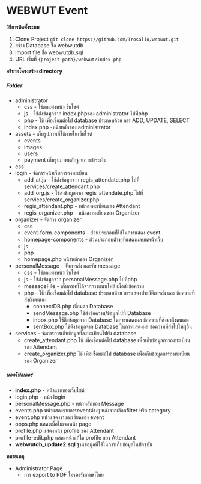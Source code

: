 # WEBWUT Event
**วิธีการติดตั้งระบบ**
1. Clone Project
    ```git clone https://github.com/Trosalio/webwut.git```
2. สร้าง Database ชื่อ webwutdb
3. import file ชื่อ webwutdb.sql
4. URL เริ่มที่
    ```{project-path}/webwut/index.php```

**อธิบายโครงสร้าง directory**
##### Folder #####
* administrator
    - css - ใช้ตกแต่งหน้าเว็บไซต์
    - js - ใช้ส่งข้อมูลจาก index.phpของ administrator ไปที่php
    - php - ใช้ เพื่อเชื่อมต่อไป database ประกอบด้วย การ ADD, UPDATE, SELECT
    - index.php -หน้าหลักของ administrator
* assets - เก็บรูปภาพที่ใช้ภายในเว็บไซต์
    - events
    - images
    - users
    - payment เก็บรูปภาพหลักฐานการชำระเงิน
* css
* login - จัดการหน้าเว็บการลงทะเบียน
    - add_at.js - ใช้ส่งข้อมูลจาก regis_attendate.php ไปที่ services/create_attendant.php
    - add_org.js - ใช้ส่งข้อมูลจาก regis_attendate.php ไปที่ services/create_organizer.php
    - regis_attendant.php - หน้าลงทะเบียนของ Attendant
    - regis_organizer.php - หน้าลงทะเบียนของ Organizer
* organizer - จัดการ organizer
     - css
     - event-form-components - ส่วนประกอบที่ใช้ในการแสดง event
     - homepage-components - ส่วนประกอบต่างๆที่แสดงผลบนหน้าเว็บ
     - js
     - php
     - homepage.php หน้าหลักของ Organizer
* personalMessage - จัดการส่ง และรับ message
    - css - ใช้ตกแต่งหน้าเว็บไซต์
    - js - ใช้ส่งข้อมูลจาก personalMessage.php ไปที่php
    - messageFile - เก็บภาพที่ได้จากการแนบไฟล์ เมื่อส่งข้อความ
    - php - ใช้ เพื่อเชื่อมต่อไป database ประกอบด้วย การแสดงประวัติการส่ง และ ข้อความที่ส่งถึงตนเอง
        - connectDB.php เชื่อมต่อ Database
        - sendMessage.php ใช้ส่งข้อความ/ข้อมูลไปที่ Database
        - inbox.php ใช้ดึงข้อมูลจาก Database ในการแสดงผล ข้อความที่ส่งมาถึงตนเอง
        - sentBox.php ใช้ดึงข้อมูลจาก Database ในการแสดงผล ข้อความที่ส่งไปให้ผู้อื่น
* services - จัดการการเก็บข้อมูลที่ลงทะเบียนไปยัง database
    - create_attendant.php ใช้ เพื่อเชื่อมต่อไป database เพื่อเก็บข้อมูลการลงทะเบียนของ Attendant
    - create_organizer.php ใช้ เพื่อเชื่อมต่อไป database เพื่อเก็บข้อมูลการลงทะเบียนของ Organizer
##### นอกโฟลเดอร์ #####
- **index.php** - หน้าแรกของเว็บไซต์
- login.php - หน้า login
- personalMessage.php - หน้าหลักของ Message
- events.php หน้าแสดงรายการeventต่างๆ หลังจากเลือกfilter หรือ category
- event.php หน้าแสดงรายละเอียดของ event
- oops.php แสดงเมื่อไม่เจอหน้า page 
- profile.php แสดงหน้า profile ของ Attendant
- profile-edit.php แสดงหน้าแก้ไข profile ของ Attendant
- **webwutdb_update2.sql** ฐานข้อมูลที่ใช้ในการเก็บข้อมูลในปัจจุบัน  

**หมายเหตุ**
* Administrator Page
    - การ export to PDF ไม่รองรับภาษาไทย
